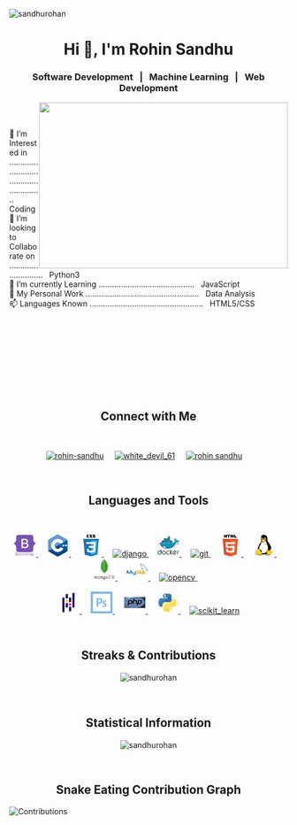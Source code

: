 <p align="left"> <img src="https://komarev.com/ghpvc/?username=sandhurohan&label=Profile%20views&color=0e75b6&style=flat" alt="sandhurohan" /> </p>
<h1 align="center">Hi 👋, I'm Rohin Sandhu</h1>
<h3 align="center">Software Development &nbsp | &nbsp Machine Learning &nbsp | &nbsp Web Development</h3>
<img align="right" height="300" width="450" src="https://user-images.githubusercontent.com/58396970/184476472-103ebb36-c428-425a-b7f6-79f920ab54ff.gif">
<p align="left"> <a href="https://twitter.com/" target="blank"><img src="https://img.shields.io/twitter/follow/?logo=twitter&style=for-the-badge" alt="" /></a> </p>
 <br>
  👀 I’m Interested in ......................................................   &nbsp Coding <br>
  💞️ I’m looking to Collaborate on ............................  &nbsp Python3<br>
  🌱 I’m currently Learning ...........................................   &nbsp JavaScript <br>
  📝 My Personal Work ...................................................  &nbsp Data Analysis <br>
  📫 Languages Known ...................................................   &nbsp HTML5/CSS <br>
  
</p>
<br><br><br>
<p align="center">
 <br><br><br><br>
 <center><h2 align="center">Connect with Me</h2></center>
<br>
<p align="center">
<a href="https://linkedin.com/in/rohin-sandhu" target="blank"><img align="center" src="https://raw.githubusercontent.com/rahuldkjain/github-profile-readme-generator/master/src/images/icons/Social/linked-in-alt.svg" alt="rohin-sandhu" height="30" width="40" /></a>
&nbsp &nbsp
<a href="https://instagram.com/white_devil_61" target="blank"><img align="center" src="https://raw.githubusercontent.com/rahuldkjain/github-profile-readme-generator/master/src/images/icons/Social/instagram.svg" alt="white_devil_61" height="30" width="40" /></a>
&nbsp &nbsp
<a href="https://auth.geeksforgeeks.org/user/rohin sandhu" target="blank"><img align="center" src="https://raw.githubusercontent.com/rahuldkjain/github-profile-readme-generator/master/src/images/icons/Social/geeks-for-geeks.svg" alt="rohin sandhu" height="30" width="40" /></a>
&nbsp &nbsp
</p>
</p>
<br>

<h2 align="center">Languages and Tools</h2>
<br>
<p align="center"> 
<a href="https://getbootstrap.com" target="_blank" rel="noreferrer"> <img src="https://raw.githubusercontent.com/devicons/devicon/master/icons/bootstrap/bootstrap-plain-wordmark.svg" alt="bootstrap" width="40" height="40"/> </a> 
&nbsp &nbsp
<a href="https://www.w3schools.com/cpp/" target="_blank" rel="noreferrer"> <img src="https://raw.githubusercontent.com/devicons/devicon/master/icons/cplusplus/cplusplus-original.svg" alt="cplusplus" width="40" height="40"/> </a> 
&nbsp &nbsp
<a href="https://www.w3schools.com/css/" target="_blank" rel="noreferrer"> <img src="https://raw.githubusercontent.com/devicons/devicon/master/icons/css3/css3-original-wordmark.svg" alt="css3" width="40" height="40"/> </a> 
&nbsp &nbsp
<a href="https://www.djangoproject.com/" target="_blank" rel="noreferrer"> <img src="https://cdn.worldvectorlogo.com/logos/django.svg" alt="django" width="40" height="40"/> </a> 
&nbsp &nbsp
<a href="https://www.docker.com/" target="_blank" rel="noreferrer"> <img src="https://raw.githubusercontent.com/devicons/devicon/master/icons/docker/docker-original-wordmark.svg" alt="docker" width="40" height="40"/> </a> 
&nbsp &nbsp
<a href="https://git-scm.com/" target="_blank" rel="noreferrer"> <img src="https://www.vectorlogo.zone/logos/git-scm/git-scm-icon.svg" alt="git" width="40" height="40"/> </a> 
&nbsp &nbsp
<a href="https://www.w3.org/html/" target="_blank" rel="noreferrer"> <img src="https://raw.githubusercontent.com/devicons/devicon/master/icons/html5/html5-original-wordmark.svg" alt="html5" width="40" height="40"/> </a> 
&nbsp &nbsp
<a href="https://www.linux.org/" target="_blank" rel="noreferrer"> <img src="https://raw.githubusercontent.com/devicons/devicon/master/icons/linux/linux-original.svg" alt="linux" width="40" height="40"/> </a> 
&nbsp &nbsp
<a href="https://www.mongodb.com/" target="_blank" rel="noreferrer"> <img src="https://raw.githubusercontent.com/devicons/devicon/master/icons/mongodb/mongodb-original-wordmark.svg" alt="mongodb" width="40" height="40"/> </a> 
&nbsp &nbsp
<a href="https://www.mysql.com/" target="_blank" rel="noreferrer"> <img src="https://raw.githubusercontent.com/devicons/devicon/master/icons/mysql/mysql-original-wordmark.svg" alt="mysql" width="40" height="40"/> </a> 
&nbsp &nbsp
<a href="https://opencv.org/" target="_blank" rel="noreferrer"> <img src="https://www.vectorlogo.zone/logos/opencv/opencv-icon.svg" alt="opencv" width="40" height="40"/> </a> 
&nbsp &nbsp
<br><br>
<a href="https://pandas.pydata.org/" target="_blank" rel="noreferrer"> <img src="https://raw.githubusercontent.com/devicons/devicon/2ae2a900d2f041da66e950e4d48052658d850630/icons/pandas/pandas-original.svg" alt="pandas" width="40" height="40"/> </a> 
&nbsp &nbsp
<a href="https://www.photoshop.com/en" target="_blank" rel="noreferrer"> <img src="https://raw.githubusercontent.com/devicons/devicon/master/icons/photoshop/photoshop-line.svg" alt="photoshop" width="40" height="40"/> </a> 
&nbsp &nbsp
<a href="https://www.php.net" target="_blank" rel="noreferrer"> <img src="https://raw.githubusercontent.com/devicons/devicon/master/icons/php/php-original.svg" alt="php" width="40" height="40"/> </a> 
&nbsp &nbsp
<a href="https://www.python.org" target="_blank" rel="noreferrer"> <img src="https://raw.githubusercontent.com/devicons/devicon/master/icons/python/python-original.svg" alt="python" width="40" height="40"/> </a> 
&nbsp &nbsp
<a href="https://scikit-learn.org/" target="_blank" rel="noreferrer"> <img src="https://upload.wikimedia.org/wikipedia/commons/0/05/Scikit_learn_logo_small.svg" alt="scikit_learn" width="40" height="40"/> </a> 
</p>

<p><br></p>
<h2 align="center">Streaks & Contributions </h2>
<center><img src="https://github-readme-streak-stats.herokuapp.com/?user=sandhurohan&" alt="sandhurohan" align="center" width="900" height="200" /></center>
<p><br></p>
<p>
<h2 align="center"> Statistical Information </h2>
<center><img align="center" src="https://github-readme-stats.vercel.app/api?username=sandhurohan&show_icons=true&locale=en" alt="sandhurohan" width="900" height="200" /></center>
</p>
<p><br></p>
<h2 align="center"> Snake Eating Contribution Graph </h2>
<img src="https://github.com/sandhurohan/sandhurohan/blob/output/github-contribution-grid-snake.svg" title="Contributions" alt="Contributions" width="900" height="250" />
